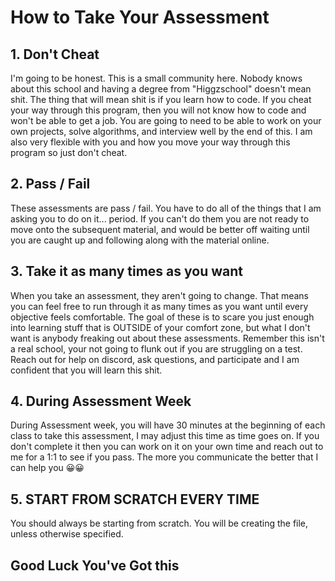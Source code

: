 # How to Take Your Assessment

## 1. Don't Cheat

I'm going to be honest. This is a small community here. Nobody knows about this school and having a degree from "Higgzschool" doesn't mean shit. The thing that will mean shit is if you learn how to code. If you cheat your way through this program, then you will not know how to code and won't be able to get a job. You are going to need to be able to work on your own projects, solve algorithms, and interview well by the end of this. I am also very flexible with you and how you move your way through this program so just don't cheat.

## 2. Pass / Fail

These assessments are pass / fail. You have to do all of the things that I am asking you to do on it... period. If you can't do them you are not ready to move onto the subsequent material, and would be better off waiting until you are caught up and following along with the material online.

## 3. Take it as many times as you want

When you take an assessment, they aren't going to change. That means you can feel free to run through it as many times as you want until every objective feels comfortable. The goal of these is to scare you just enough into learning stuff that is OUTSIDE of your comfort zone, but what I don't want is anybody freaking out about these assessments. Remember this isn't a real school, your not going to flunk out if you are struggling on a test. Reach out for help on discord, ask questions, and participate and I am confident that you will learn this shit.

## 4. During Assessment Week

During Assessment week, you will have 30 minutes at the beginning of each class to take this assessment, I may adjust this time as time goes on. If you don't complete it then you can work on it on your own time and reach out to me for a 1:1 to see if you pass. The more you communicate the better that I can help you  😀😀 

## 5. START FROM SCRATCH EVERY TIME
You should always be starting from scratch. You will be creating the file, unless otherwise specified. 


## Good Luck You've Got this
